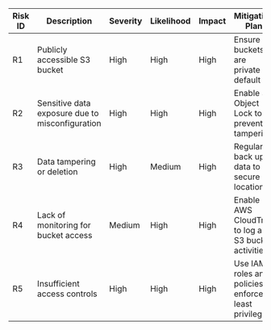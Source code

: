  | Risk ID | Description                                         | Severity | Likelihood | Impact | Mitigation Plan                                       |
 |---------|-----------------------------------------------------|----------|------------|--------|-------------------------------------------------------|
 | R1      | Publicly accessible S3 bucket                       | High     | High       | High   | Ensure S3 buckets are private by default              |
 | R2      | Sensitive data exposure due to misconfiguration     | High     | High       | High   | Enable S3 Object Lock to prevent tampering            |
 | R3      | Data tampering or deletion                          | High     | Medium     | High   | Regularly back up data to a secure location           |
 | R4      | Lack of monitoring for bucket access                | Medium   | High       | High   | Enable AWS CloudTrail to log all S3 bucket activities |
 | R5      | Insufficient access controls                        | High     | High       | High   | Use IAM roles and policies to enforce least privilege |